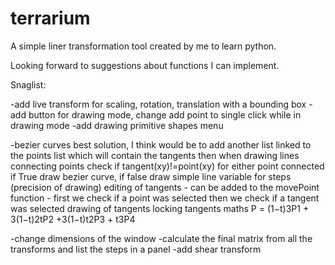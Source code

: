 # terrarium

A simple liner transformation tool created by me to learn python.

Looking forward to suggestions about functions I can implement. 

Snaglist:

-add live transform for scaling, rotation, translation with a bounding box
-add button for drawing mode, change add point to single click while in drawing mode
-add drawing primitive shapes menu

-bezier curves
  best solution, I think would be to add another list linked to the points list which will contain the tangents
  then when drawing lines connecting points check if tangent(xy)!=point(xy) for either point connected
  if True draw bezier curve, if false draw simple line
  variable for steps (precision of drawing)
  editing of tangents - can be added to the movePoint function - first we check if a point was selected then we check if a tangent was selected
  drawing of tangents
  locking tangents
  maths
  P = (1−t)3P1 + 3(1−t)2tP2 +3(1−t)t2P3 + t3P4

-change dimensions of the window
-calculate the final matrix from all the transforms and list the steps in a panel
-add shear transform

  
